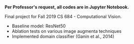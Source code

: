 **Per Professor's request, all codes are in Jupyter Notebook.**

Final project for Fall 2019 CS 684 - Computational Vision.



- Baseline model: ResNet50
- Ablation tests on various image augmenta techniques
- Implemented domain classifier (Ganin et al., 2014)
